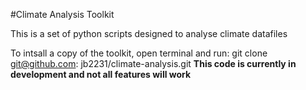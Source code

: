 #Climate Analysis Toolkit

This is a set of python scripts designed to analyse climate datafiles

To intsall a copy of the toolkit, open terminal and run:
git clone git@github.com: jb2231/climate-analysis.git
**This code is currently in development and not all features will work**
